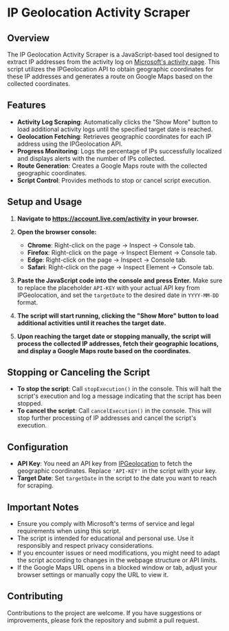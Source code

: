 # IP Geolocation Activity Scraper

## Overview

The IP Geolocation Activity Scraper is a JavaScript-based tool designed to extract IP addresses from the activity log on [Microsoft's activity page](https://account.live.com/activity). This script utilizes the IPGeolocation API to obtain geographic coordinates for these IP addresses and generates a route on Google Maps based on the collected coordinates. 

## Features

- **Activity Log Scraping**: Automatically clicks the "Show More" button to load additional activity logs until the specified target date is reached.
- **Geolocation Fetching**: Retrieves geographic coordinates for each IP address using the IPGeolocation API.
- **Progress Monitoring**: Logs the percentage of IPs successfully localized and displays alerts with the number of IPs collected.
- **Route Generation**: Creates a Google Maps route with the collected geographic coordinates.
- **Script Control**: Provides methods to stop or cancel script execution.

## Setup and Usage

1. **Navigate to https://account.live.com/activity in your browser.**

2. **Open the browser console:**
   - **Chrome**: Right-click on the page -> Inspect -> Console tab.
   - **Firefox**: Right-click on the page -> Inspect Element -> Console tab.
   - **Edge**: Right-click on the page -> Inspect -> Console tab.
   - **Safari**: Right-click on the page -> Inspect Element -> Console tab.

3. **Paste the JavaScript code into the console and press Enter.** Make sure to replace the placeholder `API-KEY` with your actual API key from IPGeolocation, and set the `targetDate` to the desired date in `YYYY-MM-DD` format.

4. **The script will start running, clicking the "Show More" button to load additional activities until it reaches the target date.** 

5. **Upon reaching the target date or stopping manually, the script will process the collected IP addresses, fetch their geographic locations, and display a Google Maps route based on the coordinates.**

## Stopping or Canceling the Script

- **To stop the script**: Call `stopExecution()` in the console. This will halt the script's execution and log a message indicating that the script has been stopped.
- **To cancel the script**: Call `cancelExecution()` in the console. This will stop further processing of IP addresses and cancel the script's execution.

## Configuration

- **API Key**: You need an API key from [IPGeolocation](https://ipgeolocation.io/) to fetch the geographic coordinates. Replace `'API-KEY'` in the script with your key.
- **Target Date**: Set `targetDate` in the script to the date you want to reach for scraping.

## Important Notes

- Ensure you comply with Microsoft's terms of service and legal requirements when using this script.
- The script is intended for educational and personal use. Use it responsibly and respect privacy considerations.
- If you encounter issues or need modifications, you might need to adapt the script according to changes in the webpage structure or API limits.
- If the Google Maps URL opens in a blocked window or tab, adjust your browser settings or manually copy the URL to view it.

## Contributing

Contributions to the project are welcome. If you have suggestions or improvements, please fork the repository and submit a pull request.
